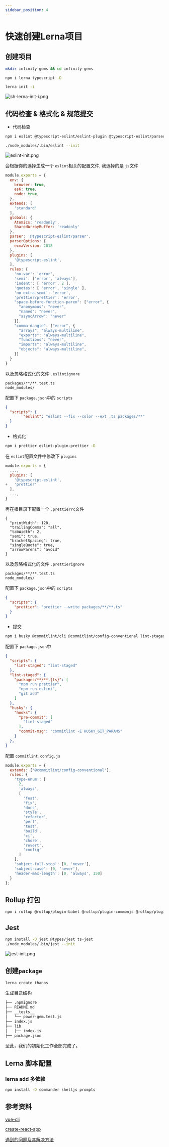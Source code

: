 ```yaml
---
sidebar_position: 4
---
```


# 快速创建Lerna项目

## 创建项目

```sh
mkdir infinity-gems && cd infinity-gems

npm i lerna typescript -D

lerna init -i
```

![sh-lerna-init-i.png](./images/sh-lerna-init-i.png)

## 代码检查 & 格式化 & 规范提交

- 代码检查

```sh
npm i eslint @typescript-eslint/eslint-plugin @typescript-eslint/parser -D

./node_modules/.bin/eslint --init
```

![eslint-init.png](./images/eslint-init.png)

会根据你的选择生成一个 `eslint`相关的配置文件, 我选择的是 `js`文件

```js
module.exports = {
  env: {
    browser: true,
    es6: true,
    node: true,
  },
  extends: [
    'standard'
  ],
  globals: {
    Atomics: 'readonly',
    SharedArrayBuffer: 'readonly'
  },
  parser: '@typescript-eslint/parser',
  parserOptions: {
    ecmaVersion: 2018
  },
  plugins: [
    '@typescript-eslint',
  ],
  rules: {
    'no-var': 'error',
    'semi': ['error', 'always'],
    'indent': [ 'error', 2 ],
    'quotes': [ 'error', 'single' ],
    'no-extra-semi': 'error',
    'prettier/prettier': 'error',
    "space-before-function-paren": ["error", {
      "anonymous": "never",
      "named": "never",
      "asyncArrow": "never"
    }],
    "comma-dangle": ["error", {
      "arrays": "always-multiline",
      "exports": "always-multiline",
      "functions": "never",
      "imports": "always-multiline",
      "objects": "always-multiline",
    }]
  }
}

```

以及忽略格式化的文件 `.eslintignore `

```
packages/**/**.test.ts
node_modules/
```

配置下 `package.json`中的 `scripts`

```json
{
  "scripts": {
		"eslint": "eslint --fix --color --ext .ts packages/**"
  }
}
```

- 格式化

```sh
npm i prettier eslint-plugin-prettier -D
```

在 `eslint`配置文件中修改下 `plugins`

```js
module.exports = {
  ...,
  plugins: [
    '@typescript-eslint',
+   'prettier'
  ],
  ...,
}
```

再在根目录下配置一个 `.prettierrc`文件

```
{
  "printWidth": 120,
  "trailingComma": "all",
  "tabWidth": 2,
  "semi": true,
  "bracketSpacing": true,
  "singleQuote": true,
  "arrowParens": "avoid"
}
```

以及忽略格式化的文件 `.prettierignore `

```
packages/**/**.test.ts
node_modules/
```

配置下 `package.json`中的 `scripts`

```json
{
  "scripts": {
    "prettier": "prettier --write packages/**/**.ts"
  }
}
```

- 提交

```sh
npm i husky @commitlint/cli @commitlint/config-conventional lint-staged -D
```

配置下 `package.json`中

```json
{
  "scripts": {
    "lint-staged": "lint-staged"
  },
  "lint-staged": {
    "packages/**/**.{ts}": [
      "npm run prettier",
      "npm run eslint",
      "git add"
    ]
  },
  "husky": {
    "hooks": {
      "pre-commit": [
        "lint-staged"
      ],
      "commit-msg": "commitlint -E HUSKY_GIT_PARAMS"
    }
  },
}
```

配置 `commitlint.config.js`

```js
module.exports = {
  extends: ['@commitlint/config-conventional'],
  rules: {
    'type-enum': [
      2,
      'always',
      [
        'feat',
        'fix',
        'docs',
        'style',
        'refactor',
        'perf',
        'test',
        'build',
        'ci',
        'chore',
        'revert',
        'config'
      ]
    ],
    'subject-full-stop': [0, 'never'],
    'subject-case': [0, 'never'],
    'header-max-length': [0, 'always', 150]
  }
};

```

## Rollup 打包

```sh
npm i rollup @rollup/plugin-babel @rollup/plugin-commonjs @rollup/plugin-typescript rollup-plugin-terser --save-dev
```

## Jest

```sh
npm install -D jest @types/jest ts-jest
./node_modules/.bin/jest --init
```

![jest-init.png](./images/jest-init.png)

## 创建`package`

```sh
lerna create thanos
```

生成目录结构

```sh
├── .npmignore
├── README.md
├── __tests__
│   └── power-gem.test.js
├── index.js
├── lib
│   ├── index.js
├── package.json
```

至此，我们的初始化工作全部完成了。

## Lerna 脚本配置

### lerna add 多依赖

```sh
npm install -D commander shelljs prompts
```



## 参考资料

[vue-cli](https://github.com/vuejs/vue-cli)

[create-react-app](https://github.com/facebook/create-react-app)

[遇到的问题及其解决方法](./lerna/build-cli/qa.md)